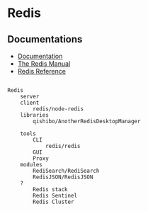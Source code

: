 # Redis

## Documentations
- [Documentation](https://redis.io/docs/)
- [The Redis Manual](https://redis.io/docs/manual/)
- [Redis Reference](https://redis.io/docs/reference/)

```text

Redis
    server
    client
        redis/node-redis
    libraries
        qishibo/AnotherRedisDesktopManager
                
    tools
        CLI
            redis/redis
        GUI
        Proxy
    modules
        RediSearch/RediSearch
        RedisJSON/RedisJSON
    ?
        Redis stack
        Redis Sentinel
        Redis Cluster

```

